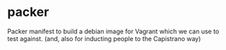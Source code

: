 packer
======

Packer manifest to build a debian image for Vagrant which we can use to test against. (and, also for inducting people to the Capistrano way)
